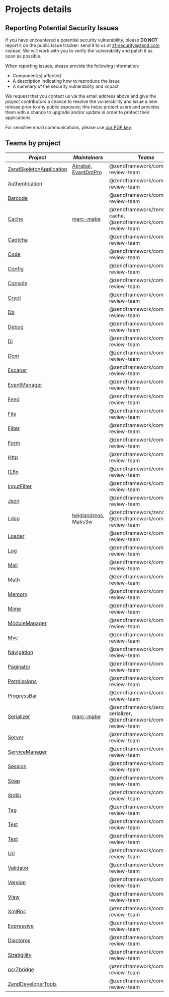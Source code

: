 # Projects details

## Reporting Potential Security Issues

If you have encountered a potential security vulnerability, please **DO NOT** report it on the public
issue tracker: send it to us at [zf-security@zend.com](mailto:zf-security@zend.com) instead.
We will work with you to verify the vulnerability and patch it as soon as possible.

When reporting issues, please provide the following information:

- Component(s) affected
- A description indicating how to reproduce the issue
- A summary of the security vulnerability and impact

We request that you contact us via the email address above and give the project
contributors a chance to resolve the vulnerability and issue a new release prior
to any public exposure; this helps protect users and provides them with a chance
to upgrade and/or update in order to protect their applications.

For sensitive email communications, please use [our PGP key](https://framework.zend.com/zf-security-pgp-key.asc).

## Teams by project

| *Project*       | *Maintainers*  | *Teams* |
| --------------- | -------------- | ------- |
[ZendSkeletonApplication](https://github.com/zendframework/ZendSkeletonApplication) | [Akrabat](https://github.com/akrabat), [EvantDotPro](https://github.com/EvanDotPro) | @zendframework/community-review-team |
[Authentication](https://github.com/zendframework/zend-authentication) | | @zendframework/community-review-team |
[Barcode](https://github.com/zendframework/zend-barcode) | | @zendframework/community-review-team |
[Cache](https://github.com/zendframework/zend-cache) | [marc-mabe](https://github.com/marc-mabe) | @zendframework/zend-cache, @zendframework/community-review-team |
[Captcha](https://github.com/zendframework/zend-captcha) | | @zendframework/community-review-team |
[Code](https://github.com/zendframework/zend-code) | | @zendframework/community-review-team |
[Config](https://github.com/zendframework/zend-config) | | @zendframework/community-review-team |
[Console](https://github.com/zendframework/zend-console) | | @zendframework/community-review-team |
[Crypt](https://github.com/zendframework/zend-crypt) | | @zendframework/community-review-team |
[Db](https://github.com/zendframework/zend-db) | | @zendframework/community-review-team |
[Debug](https://github.com/zendframework/zend-debug) | | @zendframework/community-review-team |
[Di](https://github.com/zendframework/zend-di) | | @zendframework/community-review-team |
[Dom](https://github.com/zendframework/zend-dom) | | @zendframework/community-review-team |
[Escaper](https://github.com/zendframework/zend-escaper) | | @zendframework/community-review-team |
[EventManager](https://github.com/zendframework/zend-eventmanager) | | @zendframework/community-review-team |
[Feed](https://github.com/zendframework/zend-feed) | | @zendframework/community-review-team |
[File](https://github.com/zendframework/zend-file) | | @zendframework/community-review-team |
[Filter](https://github.com/zendframework/zend-filter) | | @zendframework/community-review-team |
[Form](https://github.com/zendframework/zend-form) | | @zendframework/community-review-team |
[Http](https://github.com/zendframework/zend-http) | | @zendframework/community-review-team |
[I18n](https://github.com/zendframework/zend-I18n) | | @zendframework/community-review-team |
[InputFilter](https://github.com/zendframework/zend-inputfilter) | | @zendframework/community-review-team |
[Json](https://github.com/zendframework/zend-json) | | @zendframework/community-review-team |
[Ldap](https://github.com/zendframework/zend-ldap) | [heiglandreas](https://github.com/heiglandreas), [Maks3w](https://github.com/Maks3w) | @zendframework/zend-ldap, @zendframework/community-review-team |
[Loader](https://github.com/zendframework/zend-loader) | | @zendframework/community-review-team |
[Log](https://github.com/zendframework/zend-log) | | @zendframework/community-review-team |
[Mail](https://github.com/zendframework/zend-mail) | | @zendframework/community-review-team |
[Math](https://github.com/zendframework/zend-match) | | @zendframework/community-review-team |
[Memory](https://github.com/zendframework/zend-memory) | | @zendframework/community-review-team |
[Mime](https://github.com/zendframework/zend-mime) | | @zendframework/community-review-team |
[ModuleManager](https://github.com/zendframework/zend-modulemanager) | | @zendframework/community-review-team |
[Mvc](https://github.com/zendframework/zend-mvc) | | @zendframework/community-review-team |
[Navigation](https://github.com/zendframework/zend-navigator) | | @zendframework/community-review-team |
[Paginator](https://github.com/zendframework/zend-paginator) | | @zendframework/community-review-team |
[Permissions](https://github.com/zendframework/zend-permissions) | | @zendframework/community-review-team |
[ProgressBar](https://github.com/zendframework/zend-progressbar) | | @zendframework/community-review-team |
[Serializer](https://github.com/zendframework/zend-serializer) | [marc-mabe](https://github.com/marc-mabe) | @zendframework/zend-serializer, @zendframework/community-review-team |
[Server](https://github.com/zendframework/zend-server) | | @zendframework/community-review-team |
[ServiceManager](https://github.com/zendframework/zend-servicemanager) | | @zendframework/community-review-team |
[Session](https://github.com/zendframework/zend-session) | | @zendframework/community-review-team |
[Soap](https://github.com/zendframework/zend-soap) | | @zendframework/community-review-team |
[Stdlib](https://github.com/zendframework/zend-stdlib) | | @zendframework/community-review-team |
[Tag](https://github.com/zendframework/zend-tag) | | @zendframework/community-review-team |
[Test](https://github.com/zendframework/zend-test) | | @zendframework/community-review-team |
[Text](https://github.com/zendframework/zend-text) | | @zendframework/community-review-team |
[Uri](https://github.com/zendframework/zend-uri) | | @zendframework/community-review-team |
[Validator](https://github.com/zendframework/zend-validator) | | @zendframework/community-review-team |
[Version](https://github.com/zendframework/zend-version) | | @zendframework/community-review-team |
[View](https://github.com/zendframework/zend-view) | | @zendframework/community-review-team |
[XmlRpc](https://github.com/zendframework/zend-xmlrpc) | | @zendframework/community-review-team |
[Expressive](https://github.com/zendframework/zend-expressive) | | @zendframework/community-review-team |
[Diactoros](https://github.com/zendframework/zend-diactoros) | | @zendframework/community-review-team |
[Stratigility](https://github.com/zendframework/zend-stratigility) | | @zendframework/community-review-team |
[psr7bridge](https://github.com/zendframework/zend-psr7bridge) | | @zendframework/community-review-team |
[ZendDeveloperTools](https://github.com/zendframework/ZendDeveloperTools) | | @zendframework/community-review-team |
